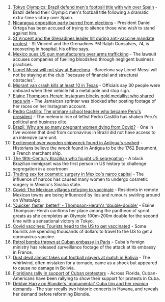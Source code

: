 1. [Tokyo Olympics: Brazil defend men's football title with win over Spain](https://www.bbc.co.uk/sport/football/58129614) - Brazil defend their Olympic men's football title following a dramatic extra-time victory over Spain.
2. [Nicaragua opposition party barred from elections](https://www.bbc.co.uk/news/world-latin-america-58125419) - President Daniel Ortega has been accused of trying to silence those who wish to stand against him.
3. [St Vincent and the Grenadines leader hit during anti-vaccine mandate protest](https://www.bbc.co.uk/news/world-latin-america-58110684) - St Vincent and the Grenadines PM Ralph Gonsalves, 74, is recovering in hospital, his office says.
4. [Mexico sues US gun manufacturers over arms trafficking](https://www.bbc.co.uk/news/world-latin-america-58091071) - The lawsuit accuses companies of fuelling bloodshed through negligent business practices.
5. [Lionel Messi will not stay at Barcelona](https://www.bbc.co.uk/sport/football/58108298) - Barcelona say Lionel Messi will not be staying at the club "because of financial and structural obstacles".
6. [Migrant van crash kills at least 10 in Texas](https://www.bbc.co.uk/news/world-us-canada-58098189) - Officials say 30 people were onboard when their vehicle hit a metal pole and stop sign.
7. [Elaine Thompson-Herah: Instagram blocks gold medallist who shared race win](https://www.bbc.co.uk/sport/olympics/58094908) - The Jamaican sprinter was blocked after posting footage of her races on her Instagram account.
8. [Pedro Castillo: The primary school teacher who became Peru's president](https://www.bbc.co.uk/news/world-latin-america-57941309) - The meteoric rise of leftist Pedro Castillo has shaken Peru's political and business elite.
9. [Brazil: Why are so many pregnant women dying from Covid?](https://www.bbc.co.uk/news/world-latin-america-57974754) - One in five women that died from coronavirus in Brazil did not have access to an intensive care unit.
10. [Excitement over wooden shipwreck found in Antigua's seabed](https://www.bbc.co.uk/news/world-latin-america-57878969) - Historians believe the wreck found in Antigua to be the 1762 Beaumont, a French merchant ship.
11. [The 19th-Century Brazilian who fought US segregation](https://www.bbc.co.uk/news/world-us-canada-57946802) - A black Brazilian immigrant was the first person in US history to challenge segregation in a courtroom
12. [Trading sex for cosmetic surgery in Mexico's narco capital](https://www.bbc.co.uk/news/stories-57932216) - The influence of narcos has caused many women to undergo cosmetic surgery in Mexico's Sinaloa state.
13. [Covid: The Mexican villages refusing to vaccinate](https://www.bbc.co.uk/news/world-latin-america-57893466) - Residents in remote Mexican towns are being influenced by lies and rumours swirling around on WhatsApp.
14. ['Quicker, faster, better!' - Thompson-Herah's 'double-double'](https://www.bbc.co.uk/sport/av/olympics/58075391) - Elaine Thompson-Herah confirms her place among the pantheon of sprint greats as she completes an Olympic 100m-200m double for the second time with a sensational victory in Tokyo.
15. [Covid vaccines: Tourists head to the US to get vaccinated](https://www.bbc.co.uk/news/world-us-canada-58004253) - Some tourists are spending thousands of dollars to travel to the US to get a coronavirus vaccine.
16. [Petrol bombs thrown at Cuban embassy in Paris](https://www.bbc.co.uk/news/world-57995485) - Cuba's foreign ministry has released surveillance footage of the attack at its embassy in France.
17. [Dust devil almost takes out football players at match in Bolivia](https://www.bbc.co.uk/news/world-latin-america-57927943) - The whirlwind, often mistaken for a tornado, came as a shock but appeared to cause no damage in Bolivia.
18. [Floridians rally in support of Cuban protesters](https://www.bbc.co.uk/news/world-us-canada-57869119) - Across Florida, Cuban-Americans have been rallying to show their support for protests in Cuba.
19. [Debbie Harry on Blondie's 'monumental' Cuba trip and her reunion demands](https://www.bbc.co.uk/news/entertainment-arts-57808649) - The star recalls two historic concerts in Havana, and reveals her demand before reforming Blondie.
